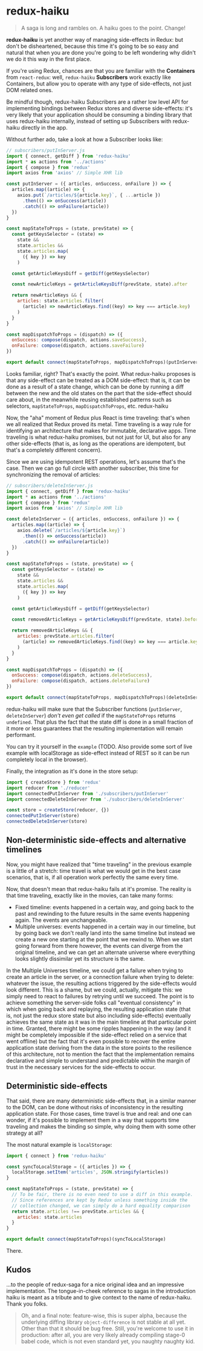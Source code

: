 # redux-haiku

> A saga is long and rambles on.
> A haiku goes to the point.
> Change!

**redux-haiku** is yet another way of managing side-effects in Redux: but don't be disheartened, because this time it's going to be so easy and natural that when you are done you're going to be left wondering why didn't we do it this way in the first place.

If you're using Redux, chances are that you are familiar with the **Containers** from `react-redux`: well, `redux-haiku` **Subscribers** work exactly like Containers, but allow you to operate with any type of side-effects, not just DOM related ones.

Be mindful though, redux-haiku Subscribers are a rather low level API for implementing bindings between Redux stores and diverse side-effects: it's very likely that your application should be consuming a binding library that uses redux-haiku internally, instead of setting up Subscribers with redux-haiku directly in the app.

Without further ado, take a look at how a Subscriber looks like:

```javascript
// subscribers/putInServer.js
import { connect, getDiff } from 'redux-haiku'
import * as actions from '../actions'
import { compose } from 'redux'
import axios from 'axios' // Simple XHR lib

const putInServer = ({ articles, onSuccess, onFailure }) => {
  articles.map((article) => {
    axios.put(`/articles/${article.key}`, { ...article })
      .then(() => onSuccess(article))
      .catch(() => onFailure(article))
  })
}

const mapStateToProps = (state, prevState) => {
  const getKeysSelector = (state) =>
    state &&
    state.articles &&
    state.articles.map(
      ({ key }) => key
    )

  const getArticleKeysDiff = getDiff(getKeysSelector)

  const newArticleKeys = getArticleKeysDiff(prevState, state).after

  return newArticleKeys && {
    articles: state.articles.filter(
      (article) => newArticleKeys.find((key) => key === article.key)
    )
  }
}

const mapDispatchToProps = (dispatch) => ({
  onSuccess: compose(dispatch, actions.saveSuccess),
  onFailure: compose(dispatch, actions.saveFailure)
})

export default connect(mapStateToProps, mapDispatchToProps)(putInServer)
```

Looks familiar, right? That's exactly the point. What redux-haiku proposes is that any side-effect can be treated as a DOM side-effect: that is, it can be done as a result of a state change, which can be done by running a diff between the new and the old states on the part that the side-effect should care about, in the meanwhile reusing established patterns such as selectors, `mapStateToProps`, `mapDispatchToProps`, etc. redux-haiku

Now, the "aha" moment of Redux plus React is time traveling: that's when we all realized that Redux proved its metal. Time traveling is a way rule for identifying an architecture that makes for immutable, declarative apps. Time traveling is what redux-haiku promises, but not just for UI, but also for any other side-effects (that is, as long as the operations are idempotent, but that's a completely different concern).

Since we are using idempotent REST operations, let's assume that's the case. Then we can go full circle with another subscriber, this time for synchronizing the removal of articles:

```javascript
// subscribers/deleteInServer.js
import { connect, getDiff } from 'redux-haiku'
import * as actions from '../actions'
import { compose } from 'redux'
import axios from 'axios' // Simple XHR lib

const deleteInServer = ({ articles, onSuccess, onFailure }) => {
  articles.map((article) => {
    axios.delete(`/articles/${article.key}`)
      .then(() => onSuccess(article))
      .catch(() => onFailure(article))
  })
}

const mapStateToProps = (state, prevState) => {
  const getKeysSelector = (state) =>
    state &&
    state.articles &&
    state.articles.map(
      ({ key }) => key
    )

  const getArticleKeysDiff = getDiff(getKeysSelector)

  const removedArticleKeys = getArticleKeysDiff(prevState, state).before

  return removedArticleKeys && {
    articles: prevState.articles.filter(
      (article) => removedArticleKeys.find((key) => key === article.key)
    )
  }
}

const mapDispatchToProps = (dispatch) => ({
  onSuccess: compose(dispatch, actions.deleteSuccess),
  onFailure: compose(dispatch, actions.deleteFailure)
})

export default connect(mapStateToProps, mapDispatchToProps)(deleteInServer)
```

redux-haiku will make sure that the Subscriber functions (`putInServer`, `deleteInServer`) _don't even get called_ if the `mapStateToProps` returns `undefined`. That plus the fact that the state diff is done in a small fraction of it more or less guarantees that the resulting implementation will remain performant.

You can try it yourself in the `example` (TODO. Also provide some sort of live example with localStorage as side-effect instead of REST so it can be run completely local in the browser).

Finally, the integration as it's done in the store setup:

```javascript
import { createStore } from 'redux'
import reducer from './reducer'
import connectedPutInServer from './subscribers/putInServer'
import connectedDeleteInServer from './subscribers/deleteInServer'

const store = createStore(reducer, {})
connectedPutInServer(store)
connectedDeleteInServer(store)
```

## Non-deterministic side-effects and alternative timelines

Now, you might have realized that "time traveling" in the previous example is a little of a stretch: time travel is what we would get in the best case scenarios, that is, if all operation work perfectly the same every time.

Now, that doesn't mean that redux-haiku fails at it's promise. The reality is that time traveling, exactly like in the movies, can take many forms:

- Fixed timeline: events happened in a certain way, and going back to the past and rewinding to the future results in the same events happening again. The events are unchangeable.
- Multiple universes: events happened in a certain way in our timeline, but by going back we don't really land into the same timeline but instead we create a new one starting at the point that we rewind to. When we start going forward from there however, the events can diverge from the original timeline, and we can get an alternate universe where everything looks slightly dissimilar yet its structure is the same.

In the Multiple Universes timeline, we could get a failure when trying to create an article in the server, or a connection failure when trying to delete: whatever the issue, the resulting actions triggered by the side-effects would look different. This is a shame, but we could, actually, mitigate this: we simply need to react to failures by retrying until we succeed. The point is to achieve something the server-side folks call "eventual consistency" in which when going back and replaying, the resulting application state (that is, not just the redux store state but also including side-effects) eventually achieves the same state as it was in the main timeline at that particular point in time. Granted, there might be some ripples happening in the way (and it might be completely impossible if the side-effect relied on a service that went offline) but the fact that it's even possible to recover the entire application state deriving from the data in the store points to the resilience of this architecture, not to mention the fact that the implementation remains declarative and simple to understand and predictable within the margin of trust in the necessary services for the side-effects to occur.

## Deterministic side-effects

That said, there are many deterministic side-effects that, in a similar manner to the DOM, can be done without risks of inconsistency in the resulting application state. For those cases, time travel is true and real: and one can wonder, if it's possible to implement them in a way that supports time traveling and makes the binding so simple, why doing them with some other strategy at all?

The most natural example is `localStorage`:

```javascript
import { connect } from 'redux-haiku'

const syncToLocalStorage = ({ articles }) => {
  localStorage.setItem('articles', JSON.stringify(articles))
}

const mapStateToProps = (state, prevState) => {
  // To be fair, there is no even need to use a diff in this example.
  // Since references are kept by Redux unless something inside the
  // collection changed, we can simply do a hard equality comparison
  return state.articles !== prevState.articles && {
    articles: state.articles
  }
}

export default connect(mapStateToProps)(syncToLocalStorage)
```

There.

## Kudos

...to the people of redux-saga for a nice original idea and an impressive implementation. The tongue-in-cheek reference to sagas in the introduction haiku is meant as a tribute and to give context to the name of redux-haiku. Thank you folks.

> Oh, and a final note: feature-wise, this is super alpha, because the underlying diffing library `object-difference` is not stable at all yet. Other than that it should be bug free. Still, you're welcome to use it in production: after all, you are very likely already compiling stage-0 babel code, which is not even standard yet, you naughty naughty kid.
